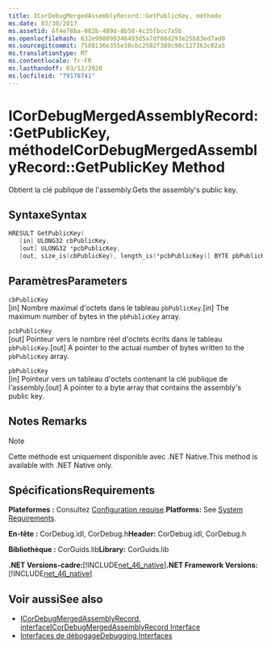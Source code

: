 ```yaml
---
title: ICorDebugMergedAssemblyRecord::GetPublicKey, méthode
ms.date: 03/30/2017
ms.assetid: 6f4e78ba-082b-489d-8b58-4c35fbcc7a5b
ms.openlocfilehash: 632e990899346493d5a7df08d293e25b83ed7ad0
ms.sourcegitcommit: 7588136e355e10cbc2582f389c90c127363c02a5
ms.translationtype: MT
ms.contentlocale: fr-FR
ms.lasthandoff: 03/12/2020
ms.locfileid: "79178741"
---
```

# <a name="icordebugmergedassemblyrecordgetpublickey-method"></a><span data-ttu-id="286b2-102">ICorDebugMergedAssemblyRecord::GetPublicKey, méthode</span><span class="sxs-lookup"><span data-stu-id="286b2-102">ICorDebugMergedAssemblyRecord::GetPublicKey Method</span></span>
<span data-ttu-id="286b2-103">Obtient la clé publique de l'assembly.</span><span class="sxs-lookup"><span data-stu-id="286b2-103">Gets the assembly's public key.</span></span>  
  
## <a name="syntax"></a><span data-ttu-id="286b2-104">Syntaxe</span><span class="sxs-lookup"><span data-stu-id="286b2-104">Syntax</span></span>  
  
```cpp  
HRESULT GetPublicKey(  
   [in] ULONG32 cbPublicKey,
   [out] ULONG32 *pcbPublicKey,
   [out, size_is(cbPublicKey), length_is(*pcbPublicKey)] BYTE pbPublicKey[]);  
```  
  
## <a name="parameters"></a><span data-ttu-id="286b2-105">Paramètres</span><span class="sxs-lookup"><span data-stu-id="286b2-105">Parameters</span></span>  
 `cbPublicKey`  
 <span data-ttu-id="286b2-106">[in] Nombre maximal d'octets dans le tableau `pbPublicKey`.</span><span class="sxs-lookup"><span data-stu-id="286b2-106">[in] The maximum number of bytes in the `pbPublicKey` array.</span></span>  
  
 `pcbPublicKey`  
 <span data-ttu-id="286b2-107">[out] Pointeur vers le nombre réel d'octets écrits dans le tableau `pbPublicKey`.</span><span class="sxs-lookup"><span data-stu-id="286b2-107">[out] A pointer to the actual number of bytes written to the `pbPublicKey` array.</span></span>  
  
 `pbPublicKey`  
 <span data-ttu-id="286b2-108">[in] Pointeur vers un tableau d'octets contenant la clé publique de l'assembly.</span><span class="sxs-lookup"><span data-stu-id="286b2-108">[out] A pointer to a byte array that contains the assembly's public key.</span></span>  
  
## <a name="remarks"></a><span data-ttu-id="286b2-109">Notes </span><span class="sxs-lookup"><span data-stu-id="286b2-109">Remarks</span></span>  
  
> [!NOTE]
> <span data-ttu-id="286b2-110">Cette méthode est uniquement disponible avec .NET Native.</span><span class="sxs-lookup"><span data-stu-id="286b2-110">This method is available with .NET Native only.</span></span>  
  
## <a name="requirements"></a><span data-ttu-id="286b2-111">Spécifications</span><span class="sxs-lookup"><span data-stu-id="286b2-111">Requirements</span></span>  
 <span data-ttu-id="286b2-112">**Plateformes :** Consultez [Configuration requise](../../../../docs/framework/get-started/system-requirements.md).</span><span class="sxs-lookup"><span data-stu-id="286b2-112">**Platforms:** See [System Requirements](../../../../docs/framework/get-started/system-requirements.md).</span></span>  
  
 <span data-ttu-id="286b2-113">**En-tête :** CorDebug.idl, CorDebug.h</span><span class="sxs-lookup"><span data-stu-id="286b2-113">**Header:** CorDebug.idl, CorDebug.h</span></span>  
  
 <span data-ttu-id="286b2-114">**Bibliothèque :** CorGuids.lib</span><span class="sxs-lookup"><span data-stu-id="286b2-114">**Library:** CorGuids.lib</span></span>  
  
 <span data-ttu-id="286b2-115">**.NET Versions-cadre:**[!INCLUDE[net_46_native](../../../../includes/net-46-native-md.md)]</span><span class="sxs-lookup"><span data-stu-id="286b2-115">**.NET Framework Versions:** [!INCLUDE[net_46_native](../../../../includes/net-46-native-md.md)]</span></span>  
  
## <a name="see-also"></a><span data-ttu-id="286b2-116">Voir aussi</span><span class="sxs-lookup"><span data-stu-id="286b2-116">See also</span></span>

- [<span data-ttu-id="286b2-117">ICorDebugMergedAssemblyRecord, interface</span><span class="sxs-lookup"><span data-stu-id="286b2-117">ICorDebugMergedAssemblyRecord Interface</span></span>](icordebugmergedassemblyrecord-interface.md)
- [<span data-ttu-id="286b2-118">Interfaces de débogage</span><span class="sxs-lookup"><span data-stu-id="286b2-118">Debugging Interfaces</span></span>](debugging-interfaces.md)

